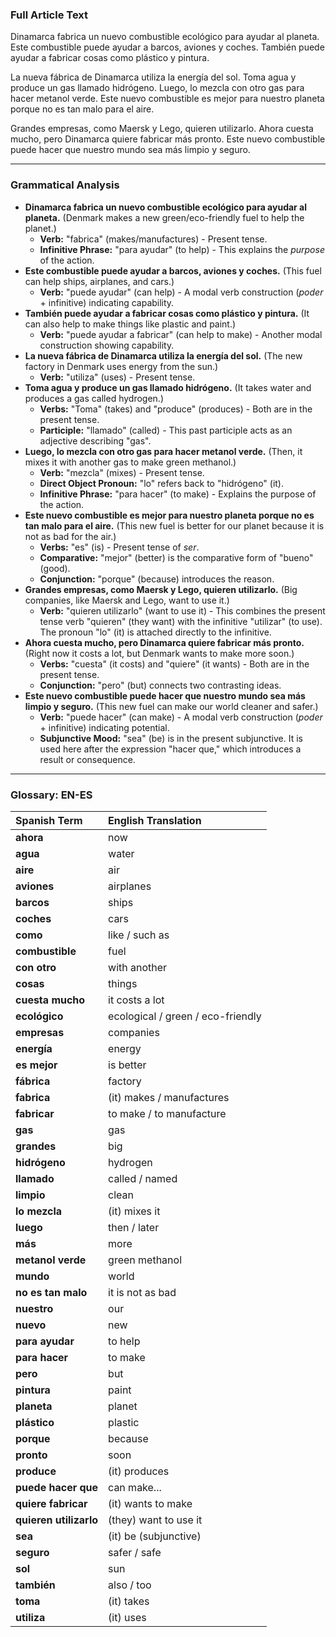 ### Full Article Text

Dinamarca fabrica un nuevo combustible ecológico para ayudar al planeta. Este combustible puede ayudar a barcos, aviones y coches. También puede ayudar a fabricar cosas como plástico y pintura.

La nueva fábrica de Dinamarca utiliza la energía del sol. Toma agua y produce un gas llamado hidrógeno. Luego, lo mezcla con otro gas para hacer metanol verde. Este nuevo combustible es mejor para nuestro planeta porque no es tan malo para el aire.

Grandes empresas, como Maersk y Lego, quieren utilizarlo. Ahora cuesta mucho, pero Dinamarca quiere fabricar más pronto. Este nuevo combustible puede hacer que nuestro mundo sea más limpio y seguro.

---

### Grammatical Analysis

*   **Dinamarca fabrica un nuevo combustible ecológico para ayudar al planeta.** (Denmark makes a new green/eco-friendly fuel to help the planet.)
    *   **Verb:** "fabrica" (makes/manufactures) - Present tense.
    *   **Infinitive Phrase:** "para ayudar" (to help) - This explains the *purpose* of the action.
*   **Este combustible puede ayudar a barcos, aviones y coches.** (This fuel can help ships, airplanes, and cars.)
    *   **Verb:** "puede ayudar" (can help) - A modal verb construction (*poder* + infinitive) indicating capability.
*   **También puede ayudar a fabricar cosas como plástico y pintura.** (It can also help to make things like plastic and paint.)
    *   **Verb:** "puede ayudar a fabricar" (can help to make) - Another modal construction showing capability.
*   **La nueva fábrica de Dinamarca utiliza la energía del sol.** (The new factory in Denmark uses energy from the sun.)
    *   **Verb:** "utiliza" (uses) - Present tense.
*   **Toma agua y produce un gas llamado hidrógeno.** (It takes water and produces a gas called hydrogen.)
    *   **Verbs:** "Toma" (takes) and "produce" (produces) - Both are in the present tense.
    *   **Participle:** "llamado" (called) - This past participle acts as an adjective describing "gas".
*   **Luego, lo mezcla con otro gas para hacer metanol verde.** (Then, it mixes it with another gas to make green methanol.)
    *   **Verb:** "mezcla" (mixes) - Present tense.
    *   **Direct Object Pronoun:** "lo" refers back to "hidrógeno" (it).
    *   **Infinitive Phrase:** "para hacer" (to make) - Explains the purpose of the action.
*   **Este nuevo combustible es mejor para nuestro planeta porque no es tan malo para el aire.** (This new fuel is better for our planet because it is not as bad for the air.)
    *   **Verbs:** "es" (is) - Present tense of *ser*.
    *   **Comparative:** "mejor" (better) is the comparative form of "bueno" (good).
    *   **Conjunction:** "porque" (because) introduces the reason.
*   **Grandes empresas, como Maersk y Lego, quieren utilizarlo.** (Big companies, like Maersk and Lego, want to use it.)
    *   **Verb:** "quieren utilizarlo" (want to use it) - This combines the present tense verb "quieren" (they want) with the infinitive "utilizar" (to use). The pronoun "lo" (it) is attached directly to the infinitive.
*   **Ahora cuesta mucho, pero Dinamarca quiere fabricar más pronto.** (Right now it costs a lot, but Denmark wants to make more soon.)
    *   **Verbs:** "cuesta" (it costs) and "quiere" (it wants) - Both are in the present tense.
    *   **Conjunction:** "pero" (but) connects two contrasting ideas.
*   **Este nuevo combustible puede hacer que nuestro mundo sea más limpio y seguro.** (This new fuel can make our world cleaner and safer.)
    *   **Verb:** "puede hacer" (can make) - A modal verb construction (*poder* + infinitive) indicating potential.
    *   **Subjunctive Mood:** "sea" (be) is in the present subjunctive. It is used here after the expression "hacer que," which introduces a result or consequence.

---

### Glossary: EN-ES

| Spanish Term | English Translation |
| :--- | :--- |
| **ahora** | now |
| **agua** | water |
| **aire** | air |
| **aviones** | airplanes |
| **barcos** | ships |
| **coches** | cars |
| **como** | like / such as |
| **combustible** | fuel |
| **con otro** | with another |
| **cosas** | things |
| **cuesta mucho** | it costs a lot |
| **ecológico** | ecological / green / eco-friendly |
| **empresas** | companies |
| **energía** | energy |
| **es mejor** | is better |
| **fábrica** | factory |
| **fabrica** | (it) makes / manufactures |
| **fabricar** | to make / to manufacture |
| **gas** | gas |
| **grandes** | big |
| **hidrógeno** | hydrogen |
| **llamado** | called / named |
| **limpio** | clean |
| **lo mezcla** | (it) mixes it |
| **luego** | then / later |
| **más** | more |
| **metanol verde** | green methanol |
| **mundo** | world |
| **no es tan malo** | it is not as bad |
| **nuestro** | our |
| **nuevo** | new |
| **para ayudar** | to help |
| **para hacer** | to make |
| **pero** | but |
| **pintura** | paint |
| **planeta** | planet |
| **plástico** | plastic |
| **porque** | because |
| **pronto** | soon |
| **produce** | (it) produces |
| **puede hacer que** | can make... |
| **quiere fabricar** | (it) wants to make |
| **quieren utilizarlo** | (they) want to use it |
| **sea** | (it) be (subjunctive) |
| **seguro** | safer / safe |
| **sol** | sun |
| **también** | also / too |
| **toma** | (it) takes |
| **utiliza** | (it) uses |
